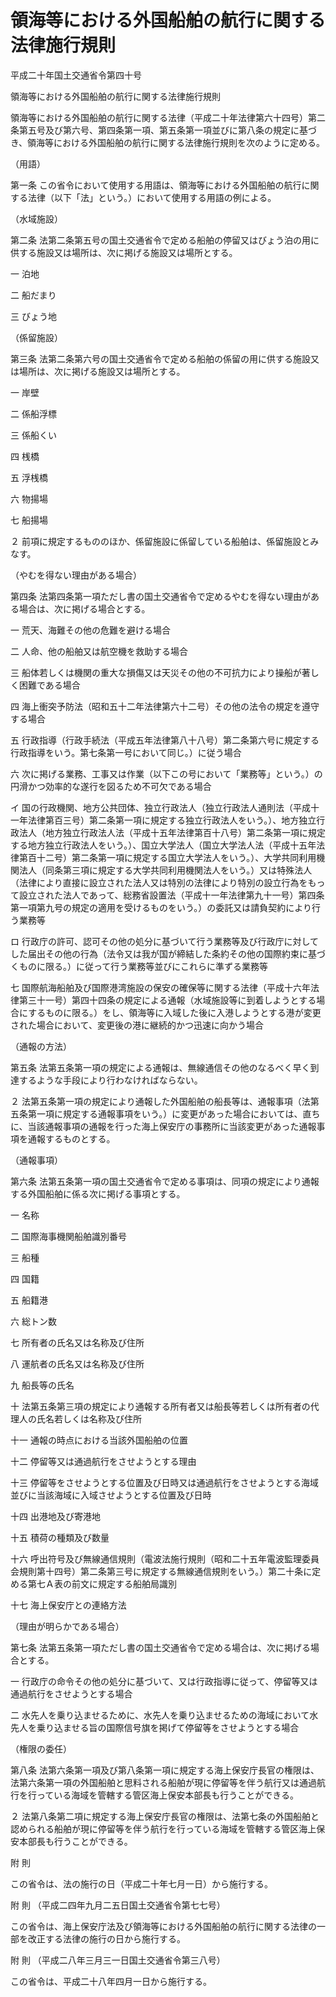 # 領海等における外国船舶の航行に関する法律施行規則

平成二十年国土交通省令第四十号

領海等における外国船舶の航行に関する法律施行規則

領海等における外国船舶の航行に関する法律（平成二十年法律第六十四号）第二条第五号及び第六号、第四条第一項、第五条第一項並びに第八条の規定に基づき、領海等における外国船舶の航行に関する法律施行規則を次のように定める。

（用語）

第一条 この省令において使用する用語は、領海等における外国船舶の航行に関する法律（以下「法」という。）において使用する用語の例による。

（水域施設）

第二条 法第二条第五号の国土交通省令で定める船舶の停留又はびょう泊の用に供する施設又は場所は、次に掲げる施設又は場所とする。

一 泊地

二 船だまり

三 びょう地

（係留施設）

第三条 法第二条第六号の国土交通省令で定める船舶の係留の用に供する施設又は場所は、次に掲げる施設又は場所とする。

一 岸壁

二 係船浮標

三 係船くい

四 桟橋

五 浮桟橋

六 物揚場

七 船揚場

２ 前項に規定するもののほか、係留施設に係留している船舶は、係留施設とみなす。

（やむを得ない理由がある場合）

第四条 法第四条第一項ただし書の国土交通省令で定めるやむを得ない理由がある場合は、次に掲げる場合とする。

一 荒天、海難その他の危難を避ける場合

二 人命、他の船舶又は航空機を救助する場合

三 船体若しくは機関の重大な損傷又は天災その他の不可抗力により操船が著しく困難である場合

四 海上衝突予防法（昭和五十二年法律第六十二号）その他の法令の規定を遵守する場合

五 行政指導（行政手続法（平成五年法律第八十八号）第二条第六号に規定する行政指導をいう。第七条第一号において同じ。）に従う場合

六 次に掲げる業務、工事又は作業（以下この号において「業務等」という。）の円滑かつ効率的な遂行を図るため不可欠である場合

イ 国の行政機関、地方公共団体、独立行政法人（独立行政法人通則法（平成十一年法律第百三号）第二条第一項に規定する独立行政法人をいう。）、地方独立行政法人（地方独立行政法人法（平成十五年法律第百十八号）第二条第一項に規定する地方独立行政法人をいう。）、国立大学法人（国立大学法人法（平成十五年法律第百十二号）第二条第一項に規定する国立大学法人をいう。）、大学共同利用機関法人（同条第三項に規定する大学共同利用機関法人をいう。）又は特殊法人（法律により直接に設立された法人又は特別の法律により特別の設立行為をもって設立された法人であって、総務省設置法（平成十一年法律第九十一号）第四条第一項第九号の規定の適用を受けるものをいう。）の委託又は請負契約により行う業務等

ロ 行政庁の許可、認可その他の処分に基づいて行う業務等及び行政庁に対してした届出その他の行為（法令又は我が国が締結した条約その他の国際約束に基づくものに限る。）に従って行う業務等並びにこれらに準ずる業務等

七 国際航海船舶及び国際港湾施設の保安の確保等に関する法律（平成十六年法律第三十一号）第四十四条の規定による通報（水域施設等に到着しようとする場合にするものに限る。）をし、領海等に入域した後に入港しようとする港が変更された場合において、変更後の港に継続的かつ迅速に向かう場合

（通報の方法）

第五条 法第五条第一項の規定による通報は、無線通信その他のなるべく早く到達するような手段により行わなければならない。

２ 法第五条第一項の規定により通報した外国船舶の船長等は、通報事項（法第五条第一項に規定する通報事項をいう。）に変更があった場合においては、直ちに、当該通報事項の通報を行った海上保安庁の事務所に当該変更があった通報事項を通報するものとする。

（通報事項）

第六条 法第五条第一項の国土交通省令で定める事項は、同項の規定により通報する外国船舶に係る次に掲げる事項とする。

一 名称

二 国際海事機関船舶識別番号

三 船種

四 国籍

五 船籍港

六 総トン数

七 所有者の氏名又は名称及び住所

八 運航者の氏名又は名称及び住所

九 船長等の氏名

十 法第五条第三項の規定により通報する所有者又は船長等若しくは所有者の代理人の氏名若しくは名称及び住所

十一 通報の時点における当該外国船舶の位置

十二 停留等又は通過航行をさせようとする理由

十三 停留等をさせようとする位置及び日時又は通過航行をさせようとする海域並びに当該海域に入域させようとする位置及び日時

十四 出港地及び寄港地

十五 積荷の種類及び数量

十六 呼出符号及び無線通信規則（電波法施行規則（昭和二十五年電波監理委員会規則第十四号）第二条第三号に規定する無線通信規則をいう。）第二十条に定める第七Ａ表の前文に規定する船舶局識別

十七 海上保安庁との連絡方法

（理由が明らかである場合）

第七条 法第五条第一項ただし書の国土交通省令で定める場合は、次に掲げる場合とする。

一 行政庁の命令その他の処分に基づいて、又は行政指導に従って、停留等又は通過航行をさせようとする場合

二 水先人を乗り込ませるために、水先人を乗り込ませるための海域において水先人を乗り込ませる旨の国際信号旗を掲げて停留等をさせようとする場合

（権限の委任）

第八条 法第六条第一項及び第八条第一項に規定する海上保安庁長官の権限は、法第六条第一項の外国船舶と思料される船舶が現に停留等を伴う航行又は通過航行を行っている海域を管轄する管区海上保安本部長も行うことができる。

２ 法第八条第二項に規定する海上保安庁長官の権限は、法第七条の外国船舶と認められる船舶が現に停留等を伴う航行を行っている海域を管轄する管区海上保安本部長も行うことができる。

附 則

この省令は、法の施行の日（平成二十年七月一日）から施行する。

附 則 （平成二四年九月二五日国土交通省令第七七号）

この省令は、海上保安庁法及び領海等における外国船舶の航行に関する法律の一部を改正する法律の施行の日から施行する。

附 則 （平成二八年三月三一日国土交通省令第三八号）

この省令は、平成二十八年四月一日から施行する。
